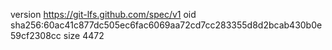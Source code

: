 version https://git-lfs.github.com/spec/v1
oid sha256:60ac41c877dc505ec6fac6069aa72cd7cc283355d8d2bcab430b0e59cf2308cc
size 4472
